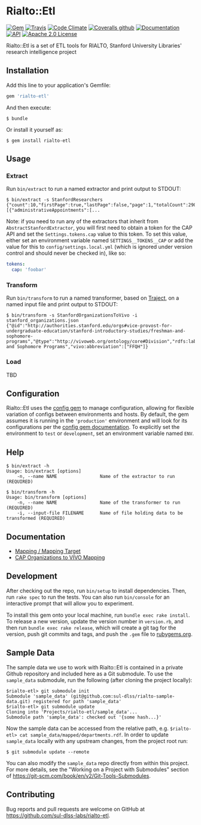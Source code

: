 # Rialto::Etl

[![Gem](https://img.shields.io/gem/v/rialto-etl.svg)](https://rubygems.org/gems/rialto-etl)
[![Travis](https://img.shields.io/travis/sul-dlss-labs/rialto-etl.svg)](https://travis-ci.org/sul-dlss-labs/rialto-etl)
[![Code Climate](https://img.shields.io/codeclimate/maintainability/sul-dlss-labs/rialto-etl.svg)](https://codeclimate.com/github/sul-dlss-labs/rialto-etl/maintainability)
[![Coveralls github](https://img.shields.io/coveralls/github/sul-dlss-labs/rialto-etl.svg)](https://coveralls.io/github/sul-dlss-labs/rialto-etl?branch=master)
[![Documentation](https://inch-ci.org/github/sul-dlss-labs/rialto-etl.svg?branch=master)](https://inch-ci.org/github/sul-dlss-labs/rialto-etl)
[![API](http://img.shields.io/badge/API-docs-blue.svg)](http://rubydoc.info/gems/rialto-etl)
[![Apache 2.0 License](http://img.shields.io/badge/APACHE2-license-blue.svg)](./LICENSE)

Rialto::Etl is a set of ETL tools for RIALTO, Stanford University Libraries' research intelligence project

## Installation

Add this line to your application's Gemfile:

```ruby
gem 'rialto-etl'
```

And then execute:

    $ bundle

Or install it yourself as:

    $ gem install rialto-etl

## Usage

### Extract

Run `bin/extract` to run a named extractor and print output to STDOUT:

    $ bin/extract -s StanfordResearchers
    {"count":10,"firstPage":true,"lastPage":false,"page":1,"totalCount":29089,"totalPages":2909,"values":[{"administrativeAppointments":[...

Note: if you need to run any of the extractors that inherit from `AbstractStanfordExtractor`, you will first need to obtain a token for the CAP API and set the `Settings.tokens.cap` value to this token. To set this value, either set an environment variable named `SETTINGS__TOKENS__CAP` or add the value for this to `config/settings.local.yml` (which is ignored under version control and should never be checked in), like so:

```yaml
tokens:
  cap: 'foobar'
```

### Transform

Run `bin/transform` to run a named transformer, based on [Traject](https://github.com/traject/traject), on a named input file and print output to STDOUT:

    $ bin/transform -s StanfordOrganizationsToVivo -i stanford_organizations.json
    {"@id":"http://authorities.stanford.edu/orgs#vice-provost-for-undergraduate-education/stanford-introductory-studies/freshman-and-sophomore-programs","@type":"http://vivoweb.org/ontology/core#Division","rdfs:label":"Freshman and Sophomore Programs","vivo:abbreviation":["FFQH"]}

### Load

TBD

## Configuration

Rialto::Etl uses the [config gem](https://github.com/railsconfig/config) to manage configuration, allowing for flexible variation of configs between environments and hosts. By default, the gem assumes it is running in the `'production'` environment and will look for its configurations per the [config gem documentation](https://github.com/railsconfig/config#accessing-the-settings-object). To explicitly set the environment to `test` or `development`, set an environment variable named `ENV`.

## Help

    $ bin/extract -h
    Usage: bin/extract [options]
        -n, --name NAME                Name of the extractor to run (REQUIRED)

    $ bin/transform -h
    Usage: bin/transform [options]
        -n, --name NAME                Name of the transformer to run (REQUIRED)
        -i, --input-file FILENAME      Name of file holding data to be transformed (REQUIRED)

## Documentation

* [Mapping / Mapping Target](./mapping.md)
* [CAP Organizations to VIVO Mapping](./docs/CAP-organizations.md)

## Development

After checking out the repo, run `bin/setup` to install dependencies. Then, run `rake spec` to run the tests. You can also run `bin/console` for an interactive prompt that will allow you to experiment.

To install this gem onto your local machine, run `bundle exec rake install`. To release a new version, update the version number in `version.rb`, and then run `bundle exec rake release`, which will create a git tag for the version, push git commits and tags, and push the `.gem` file to [rubygems.org](https://rubygems.org).

## Sample Data
The sample data we use to work with Rialto::Etl is contained in a private Github repository and included here as a Git submodule. 
To use the `sample_data` submodule, run the following (after cloning the project locally): 
 
    $rialto-etl> git submodule init
    Submodule 'sample_data' (git@github.com:sul-dlss/rialto-sample-data.git) registered for path 'sample_data'
    $rialto-etl> git submodule update
    Cloning into 'Projects/rialto-etl/sample_data'...
    Submodule path 'sample_data': checked out '{some hash...}'

Now the sample data can be accessed from the relative path, e.g. `$rialto-etl> cat sample_data/mapped/departments.rdf`. 
In order to update `sample_data` locally with any upstream changes, from the project root run: 

    $ git submodule update --remote 

You can also modify the `sample_data` repo directly from within this project. For more details, see the "Working on a Project with Submodules" section of 
https://git-scm.com/book/en/v2/Git-Tools-Submodules.

## Contributing

Bug reports and pull requests are welcome on GitHub at https://github.com/sul-dlss-labs/rialto-etl.
